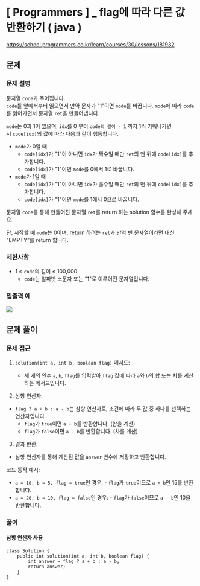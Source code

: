# [ Programmers ] _ flag에 따라 다른 값 반환하기 ( java )
https://school.programmers.co.kr/learn/courses/30/lessons/181932

## 문제 
### 문제 설명
문자열 `code`가 주어집니다.  
`code`를 앞에서부터 읽으면서 만약 문자가 "1"이면 `mode`를 바꿉니다. `mode`에 따라 `code`를 읽어가면서 문자열 `ret`을 만들어냅니다.

`mode`는 0과 1이 있으며, `idx`를 0 부터 `code의 길이 - 1` 까지 1씩 키워나가면서 `code[idx]`의 값에 따라 다음과 같이 행동합니다.

- `mode`가 0일 때
    - `code[idx]`가 "1"이 아니면 `idx`가 짝수일 때만 `ret`의 맨 뒤에 `code[idx]`를 추가합니다.
    - `code[idx]`가 "1"이면 `mode`를 0에서 1로 바꿉니다.
- `mode`가 1일 때
    - `code[idx]`가 "1"이 아니면 `idx`가 홀수일 때만 `ret`의 맨 뒤에 `code[idx]`를 추가합니다.
    - `code[idx]`가 "1"이면 `mode`를 1에서 0으로 바꿉니다.

문자열 `code`를 통해 만들어진 문자열 `ret`를 return 하는 solution 함수를 완성해 주세요.

단, 시작할 때 `mode`는 0이며, return 하려는 `ret`가 만약 빈 문자열이라면 대신 "EMPTY"를 return 합니다.
### 제한사항
- 1 ≤ `code`의 길이 ≤ 100,000
    - `code`는 알파벳 소문자 또는 "1"로 이루어진 문자열입니다.
### 입출력 예
![](https://i.imgur.com/w7z0dUW.png)

## 문제 풀이
### 문제 접근


1. `solution(int a, int b, boolean flag)` 메서드:

	- 세 개의 인수 `a`, `b`, `flag`를 입력받아 `flag` 값에 따라 `a`와 `b`의 합 또는 차를 계산하는 메서드입니다.

2. 삼항 연산자:

- `flag ? a + b : a - b`는 삼항 연산자로, 조건에 따라 두 값 중 하나를 선택하는 연산자입니다.
    - `flag`가 `true`이면 `a + b`를 반환합니다. (합을 계산)
    - `flag`가 `false`이면 `a - b`를 반환합니다. (차를 계산)

3. 결과 반환:

- 삼항 연산자를 통해 계산된 값을 `answer` 변수에 저장하고 반환합니다.

코드 동작 예시:

- `a = 10, b = 5, flag = true`인 경우: - `flag`가 `true`이므로 `a + b`인 15를 반환합니다.
- `a = 20, b = 10, flag = false`인 경우: - `flag`가 `false`이므로 `a - b`인 10을 반환합니다.
### 풀이
#### 삼항 연산자 사용
```
class Solution {
    public int solution(int a, int b, boolean flag) {
        int answer = flag ? a + b : a - b;
        return answer;
    }
}
```















